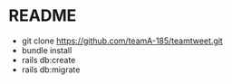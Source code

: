 # README
- git clone https://github.com/teamA-185/teamtweet.git
- bundle install
- rails db:create
- rails db:migrate
